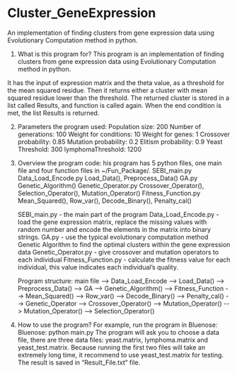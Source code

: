 # Cluster_GeneExpression
An implementation of finding clusters from gene expression data using Evolutionary Computation method in python.

1. What is this program for?
This program is an implementation of finding clusters from gene expression data using Evolutionary Computation method in python. 

It has the input of expression matrix and the theta value, as a threshold for the mean squared residue. 
Then it returns either a cluster with mean squared residue lower than the threshold. 
The returned cluster is stored in a list called Results, and function is called again. When the end condition is met, the list Results is returned.

2. Parameters the program used:
	Population size: 200
Number of generations: 100
Weight for conditions: 10
	Weight for genes: 1
	Crossover probability: 0.85
	Mutation probability: 0.2
	Elitism probability: 0.9
	Yeast Threshold: 300
	lymphomaThreshold: 1200

3. Overview the program code: 
	his program has 5 python files, one main file and four function files in ~/Fun_Package/.
	SEBI_main.py     
	Data_Load_Encode.py     Load_Data(), Preprocess_Data()
	GA.py     				Genetic_Algorithm()
	Genetic_Operator.py     Crossover_Operator(), Selection_Operator(), Mutation_Operator()
	Fitness_Function.py     Mean_Squared(), Row_var(), Decode_Binary(), Penalty_cal()

	SEBI_main.py            - the main part of the program
	Data_Load_Encode.py 	- load the gene expression matrix, replace the missing values with random number and encode the elements in the matrix into binary strings.
	GA.py 					- use the typical evolutionary computation method Genetic Algorithm to find the optimal clusters within the gene expression data
	Genetic_Operator.py 	- give crossover and mutation operators to each individual
	Fitness_Function.py 	- calculate the fitness value for each individual, this value indicates each individual’s quality.

	Program structure:
	main file  -->  Data_Load_Encode
						--> Load_Data()
						--> Preprocess_Data()
			   -->  GA
						--> Genetic_Algorithm()
								--> Fitness_Function
									   --> Mean_Squared()
									   --> Row_var()
									   --> Decode_Binary()
									   --> Penalty_cal()
								--> Genetic_Operator
									   --> Crossover_Operator()
									   --> Mutation_Operator()
									   --> Mutation_Operator()
									   --> Selection_Operator()

4. How to use the program?
	For example, run the program in Bluenose: 
		Bluenose: python main.py
	The program will ask you to choose a data file, there are three data files: yeast.matrix, lymphoma.matrix and yeast_test.matrix. 
	Because running the first two files will take an extremely long time, it recommend to use yeast_test.matrix for testing. 
	The result is saved in “Result_File.txt” file.
								  
